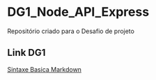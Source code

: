 # DG1_Node_API_Express
Repositório criado para o Desafio de projeto

## Link DG1
[Sintaxe Basica Markdown](https://digitalinnovation.one/)
